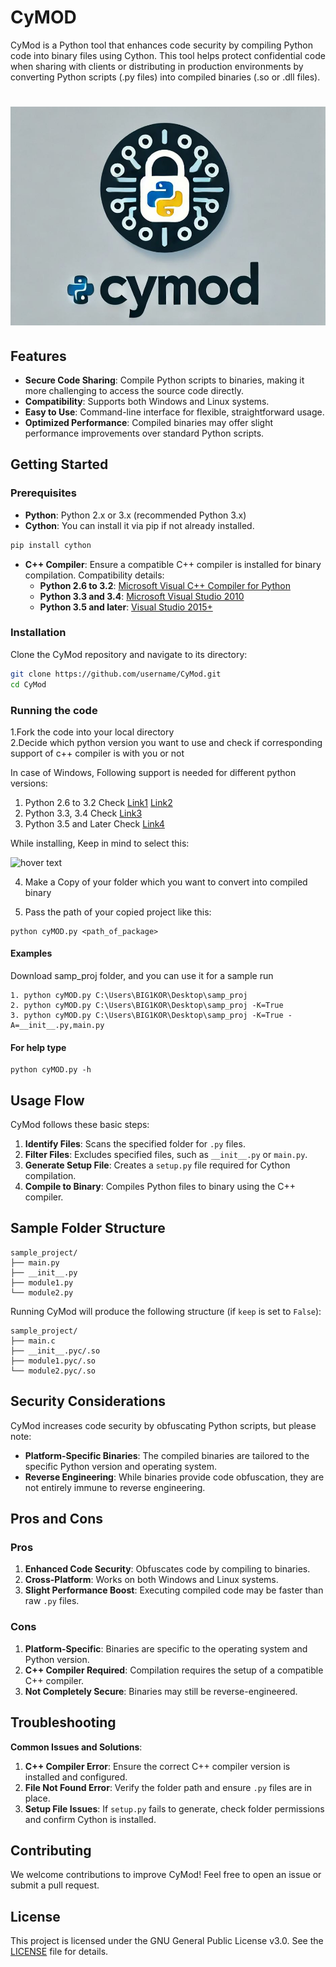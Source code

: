 # CyMOD
CyMod is a Python tool that enhances code security by compiling Python code into binary files using Cython. This tool helps protect confidential code when sharing with clients or distributing in production environments by converting Python scripts (.py files) into compiled binaries (.so or .dll files).
# ![CyMod Logo](./images/cymod.jpg)

## Features
- **Secure Code Sharing**: Compile Python scripts to binaries, making it more challenging to access the source code directly.
- **Compatibility**: Supports both Windows and Linux systems.
- **Easy to Use**: Command-line interface for flexible, straightforward usage.
- **Optimized Performance**: Compiled binaries may offer slight performance improvements over standard Python scripts.

## Getting Started

### Prerequisites
- **Python**: Python 2.x or 3.x (recommended Python 3.x)
- **Cython**: You can install it via pip if not already installed.
```bash
pip install cython
```
- **C++ Compiler**: Ensure a compatible C++ compiler is installed for binary compilation. Compatibility details:
  - **Python 2.6 to 3.2**: [Microsoft Visual C++ Compiler for Python](https://www.microsoft.com/en-in/download/details.aspx?id=7873)
  - **Python 3.3 and 3.4**: [Microsoft Visual Studio 2010](https://www.microsoft.com/en-in/download/details.aspx?id=23507)
  - **Python 3.5 and later**: [Visual Studio 2015+](https://www.kunal-chowdhury.com/2015/07/download-visualstudio-2015.html#topic2)

### Installation
Clone the CyMod repository and navigate to its directory:
```bash
git clone https://github.com/username/CyMod.git
cd CyMod
```

### Running the code

1.Fork the code into your local directory<br/>
2.Decide which python version you want to use and check if corresponding support of c++ compiler is with you or not<br/>

In case of Windows, Following support is needed for different python versions:<br/>
1. Python 2.6 to 3.2 Check [Link1](https://www.microsoft.com/en-in/download/details.aspx?id=7873) [Link2](https://www.microsoft.com/en-us/download/details.aspx?id=44266)<br/>
2. Python 3.3, 3.4 Check [Link3](https://www.microsoft.com/en-in/download/details.aspx?id=23507)<br/>
3. Python 3.5 and Later Check [Link4](https://www.kunal-chowdhury.com/2015/07/download-visualstudio-2015.html#topic2)<br/>

While installing, Keep in mind to select this:  

<p align="left">
  <img src="https://cdn-images-1.medium.com/max/1600/1*Xv9TyfP4xW2DbJQKLJkWRg.png" width="250" title="hover text">
</p>

4. Make a Copy of your folder which you want to convert into compiled binary

5. Pass the path of your copied project like this:
```
python cyMOD.py <path_of_package>
```
#### Examples
Download samp_proj folder, and you can use it for a sample run
```
1. python cyMOD.py C:\Users\BIG1KOR\Desktop\samp_proj
2. python cyMOD.py C:\Users\BIG1KOR\Desktop\samp_proj -K=True
3. python cyMOD.py C:\Users\BIG1KOR\Desktop\samp_proj -K=True -A=__init__.py,main.py
```
#### For help type
```
python cyMOD.py -h
```
## Usage Flow

CyMod follows these basic steps:
1. **Identify Files**: Scans the specified folder for `.py` files.
2. **Filter Files**: Excludes specified files, such as `__init__.py` or `main.py`.
3. **Generate Setup File**: Creates a `setup.py` file required for Cython compilation.
4. **Compile to Binary**: Compiles Python files to binary using the C++ compiler.

## Sample Folder Structure
```plaintext
sample_project/
├── main.py
├── __init__.py
├── module1.py
└── module2.py
```

Running CyMod will produce the following structure (if `keep` is set to `False`):
```plaintext
sample_project/
├── main.c
├── __init__.pyc/.so
├── module1.pyc/.so
└── module2.pyc/.so
```

## Security Considerations
CyMod increases code security by obfuscating Python scripts, but please note:
- **Platform-Specific Binaries**: The compiled binaries are tailored to the specific Python version and operating system.
- **Reverse Engineering**: While binaries provide code obfuscation, they are not entirely immune to reverse engineering.

## Pros and Cons
### Pros
1. **Enhanced Code Security**: Obfuscates code by compiling to binaries.
2. **Cross-Platform**: Works on both Windows and Linux systems.
3. **Slight Performance Boost**: Executing compiled code may be faster than raw `.py` files.

### Cons
1. **Platform-Specific**: Binaries are specific to the operating system and Python version.
2. **C++ Compiler Required**: Compilation requires the setup of a compatible C++ compiler.
3. **Not Completely Secure**: Binaries may still be reverse-engineered.

## Troubleshooting
**Common Issues and Solutions**:
1. **C++ Compiler Error**: Ensure the correct C++ compiler version is installed and configured.
2. **File Not Found Error**: Verify the folder path and ensure `.py` files are in place.
3. **Setup File Issues**: If `setup.py` fails to generate, check folder permissions and confirm Cython is installed.

## Contributing
We welcome contributions to improve CyMod! Feel free to open an issue or submit a pull request.

## License
This project is licensed under the GNU General Public License v3.0. See the [LICENSE](LICENSE) file for details.
